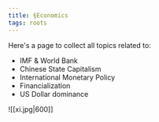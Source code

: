 ```yaml
---
title: §Economics
tags: roots
---
```


Here's a page to collect all topics related to:

- IMF & World Bank
- Chinese State Capitalism
- International Monetary Policy
- Financialization
- US Dollar dominance

![[xi.jpg|600]]

